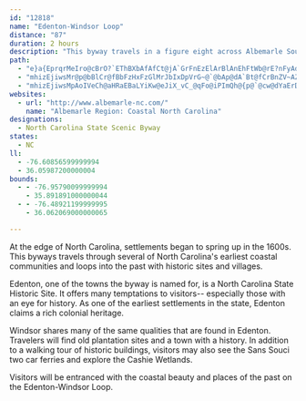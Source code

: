 ```yaml
---
id: "12818"
name: "Edenton-Windsor Loop"
distance: "87"
duration: 2 hours
description: "This byway travels in a figure eight across Albemarle Sound, and the Chowan and Cashie Rivers."
path:
  - "e}a{EprqrMeIro@cBrO?`EThBXbAfAfCt@jA`GrFnEzElArBlAnEhFtWb@rE?nFyAduA@vMVv`@IvNcBxn@OhDi@|CmAfE{@xBmBhDcCjCmAx@eDrByBl@^pAj@~@vA`AjC`AlBnApBxBhCtF~@lExAlEvi@|wAlFxM|HpTph@`tAlJdW`F|UpJ`g@RvFGlAuR`sCOjFRlErDxYhGxb@b@`HEjBi@bH}BhYKxEN`DfG|`@`L|w@hmGq|A|EcB|`@cQxCzFnAlEhA|Ch@rAbA~At@l@`CfAbHpB~@dAv@lB~@hDj@fF\\|ArAfDxBlEhEzEhMxL|FxDfFbEx@j@~@Rj`@rFj@L`Bv@nCfBbFfB|@DlGaBhBEhTrDfAl@bBrAt@~@`EjGzRzWvCrF|BjFh@z@^\\dAf@r@LbJYhBDhKvBhWfHlA`@b@\\bIbI|B|A`JfCfMnCfA\\zAt@v@d@hBbBJZ"
  - "mhizEjiwsMr@p@bBlCr@fBbFzHxFzGlMrJbIxDpVrG~@`@bAp@dA`Bt@fCrBnZV~AZx@n@t@`DxA|D|@fH^J^XRj@@zGd@zGYlMmEl@GN_@ZYhJ~BxB@hBk@lAMdARj@d@l@x@Rl@lHv\\bBdHr@zBf@p@dD`ChJrFxMfJjLhJdApB`EjNXpCEtASdAaHzR}@dByI`LwFtGsMnQsGxHmIvLyAxAcDtB{DpAoB~@uInG_A|@_FrGkE`Eo@~@_ArBqChJaArC}BpDu@zAc@pAqBlJeEbHcCnFcBpCsBrByV|RsA|@}DfBcA~@iD~EYrA^|LIzB{@|C{ChJyGzZo@nDCbQN~G^bIr@lK@~B_CdZs@jCu@fB_RpXqJrQc@vAOjB_@nTTbKbAlHDjAEdCcBnIOfGiCj]w@nIg@jD]~@oE~GcSrWwEzFcC~B}A\\sAEkQkDwAGsJ~@iMz@iC~@gHdEwHzEuOtLcD~DiC`FqAxJ_A`JQ|MYjDWfAYl@_AjAyInHoFzF_B|ByBtEe@d@kDzA{@|@y@~A_@rBaEfAgLfFgI`D{H|BgKbCk}@~HyDp@qE`B{CkC}EgCwHqF_NcOeC[eEoAgSK}Moa@vQmNzHiHtJmHx@{@n@eAvEiOdB{HTeD|Aou@EuBYcCcBuH|CsCrEmCpUyIt@a@xAuAlAqBj@sAdKc^rIwNpCmFr@yBhB{Ij@oS\\gFX_Cj@eDjH_VnAgFtJgi@n@wBjAsC`E{HpE{HhBaEnAqErDyRdAqCr@gAbB_BdBq@jYgClCg@vFgBfGeDlDsCrCyCtAgCr@sCJiAFoBhCo_CTgBh@wBtTgb@vAaDZ_BRmBBaCNgZd@a_@^aMNyAzGcUnBkDhC}DdMgPtKsIfJmGbAgAt@mAfCmI~@uDr@qB|CmFtCyGdGiRjKcPzAoCbDmHzCkJdAyDt@uD"
  - "mhizEjiwsMpAoIVeCh@aHRaEBaLYiKw@eJiX_vC_@qFo@iPImQh@{p@`@cw@dYaErDs@|E_BrC_BrCyBlBmBxAgBbzAwjBvFmHdOwQrDuDpPeMbC{AhT{ObaAcr@cC_EeN}ZmBgDyD{EqUcWkAeB}ByE_BmFq@iDuB_JwAuE_DsIiAgEUmAo@gIPsd@UmDiAgGs@wCcByFuB}IaI{X{WaaAu@kB_B{CwY}[qDkEuAoB{DqGcEaJeCiHsB{IcPuv@}J_g@iAsDcC}EsTua@mAcE_@yGHgElG{j@t@aGf@wChA{DtAaDtHoLhBcDxAaEn@sDRsANaE^ia@JoB_@y@cAkD_CwJIeBC}SGyIwAqSe@eC_A{BcBcC}CuBwDsBcCgByBmCuSoTiAkBm@yBoBiPEgAzBo~@BgCE{CgH}`@aK__@s@{Cs@cEiBqP}CyZoBgQiCaQGyBLiFhF_\\fBuM`@yBh@_BpAmBnAkAvHaExDkB|BeB~BiDpAeCh@eB`@uBRiEDwPKoDScAiAcEc@}@oa@ke@y@g@mK}LsEeDmUoNyBkA}VwOq[cRyAe@aBYiE_@qGj@gY|GoQjGqJrDmy@~\\gq@vYcgBbt@wXnOsG~DsBdA_{Br~@_RdIsAzCyAxF_d@tuCiAlF{BhHuA|C_B`C}c@`i@wLhM}EdHqJtK{C`FuCxGyAfEaGbTy@~Ai@zBcGdLsAxB{IbMoAnBiA~BsBtHqMpk@m@lDOfBEjBHzBp@pFzF~ZA`@zCbMi@`HmCbWzCtAGv@Fm@"
websites:
  - url: "http://www.albemarle-nc.com/"
    name: "Albemarle Region: Coastal North Carolina"
designations:
  - North Carolina State Scenic Byway
states:
  - NC
ll:
  - -76.60856599999994
  - 36.05987200000004
bounds:
  - - -76.95790099999994
    - 35.891891000000044
  - - -76.48921199999995
    - 36.062069000000065

---
```


At the edge of North Carolina, settlements began to spring up in the 1600s. This byways travels through several of North Carolina's earliest coastal communities and loops into the past with historic sites and villages.

Edenton, one of the towns the byway is named for, is a North Carolina State Historic Site. It offers many temptations to visitors-- especially those with an eye for history. As one of the earliest settlements in the state, Edenton claims a rich colonial heritage.

Windsor shares many of the same qualities that are found in Edenton. Travelers will find old plantation sites and a town with a history. In addition to a walking tour of historic buildings, visitors may also see the Sans Souci two car ferries and explore the Cashie Wetlands.

Visitors will be entranced with the coastal beauty and places of the past on the Edenton-Windsor Loop.
